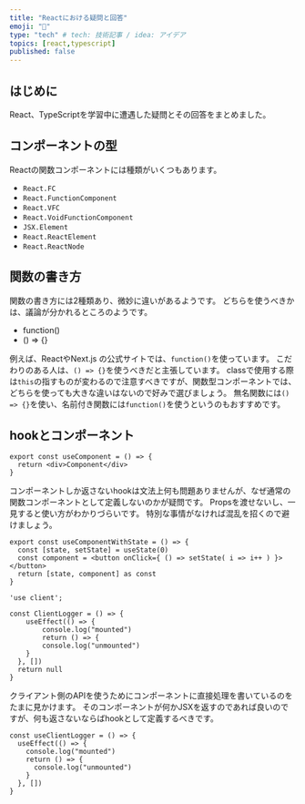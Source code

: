 ```yaml
---
title: "Reactにおける疑問と回答"
emoji: "🐡"
type: "tech" # tech: 技術記事 / idea: アイデア
topics: [react,typescript]
published: false
---
```


## はじめに

React、TypeScriptを学習中に遭遇した疑問とその回答をまとめました。

## コンポーネントの型

Reactの関数コンポーネントには種類がいくつもあります。

- `React.FC`
- `React.FunctionComponent`
- `React.VFC`
- `React.VoidFunctionComponent`
- `JSX.Element`
- `React.ReactElement`
- `React.ReactNode`

## 関数の書き方

関数の書き方には2種類あり、微妙に違いがあるようです。
どちらを使うべきかは、議論が分かれるところのようです。

- function()
- () => {}
 
例えば、ReactやNext.js の公式サイトでは、`function()`を使っています。
こだわりのある人は、`() => {}`を使うべきだと主張しています。
classで使用する際は`this`の指すものが変わるので注意すべきですが、関数型コンポーネントでは、どちらを使っても大きな違いはないので好みで選びましょう。
無名関数には`() => {}`を使い、名前付き関数には`function()`を使うというのもおすすめです。

## hookとコンポーネント

```tsx:コンポーネントを返すhook
export const useComponent = () => {
  return <div>Component</div>
}
```

コンポーネントしか返さないhookは文法上何も問題ありませんが、なぜ通常の関数コンポーネントとして定義しないのかが疑問です。
Propsを渡せないし、一見すると使い方がわかりづらいです。
特別な事情がなければ混乱を招くので避けましょう。

```tsx:render hooks
export const useComponentWithState = () => {
  const [state, setState] = useState(0)
  const component = <button onClick={ () => setState( i => i++ ) }></button>
  return [state, component] as const
}
```

```tsx:処理しかしないコンポーネント
'use client';

const ClientLogger = () => {
    useEffect(() => {
        console.log("mounted")
        return () => {
        console.log("unmounted")
    }
  }, [])
  return null
}
```

クライアント側のAPIを使うためにコンポーネントに直接処理を書いているのをたまに見かけます。
そのコンポーネントが何かJSXを返すのであれば良いのですが、何も返さないならばhookとして定義するべきです。

```tsx:
const useClientLogger = () => {
  useEffect(() => {
    console.log("mounted")
    return () => {
      console.log("unmounted")
    }
  }, [])
}
```
